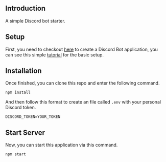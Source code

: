 ## Introduction

A simple Discord bot starter.

## Setup

First, you need to checkout [here](https://discord.com/developers/applications) to create a Discord Bot application, you can see this simple [tutorial](https://www.youtube.com/watch?v=qRMVNtIF73c&t=38s) for the basic setup.

## Installation

Once finished, you can clone this repo and enter the following command.
```
npm install
```

And then follow this format to create an file called `.env` with your personal Discord token.

```
DISCORD_TOKEN=YOUR_TOKEN
```

## Start Server

Now, you can start this application via this command.

```
npm start
```
